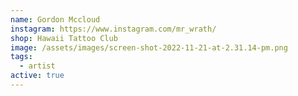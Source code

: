 ```yaml
---
name: Gordon Mccloud
instagram: https://www.instagram.com/mr_wrath/
shop: Hawaii Tattoo Club
image: /assets/images/screen-shot-2022-11-21-at-2.31.14-pm.png
tags:
  - artist
active: true
---
```


